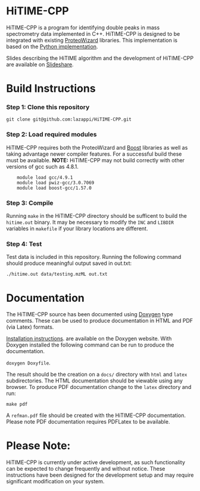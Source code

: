 # HiTIME-CPP

HiTIME-CPP is a program for identifying double peaks in mass spectrometry
data implemented in C++. HiTIME-CPP is designed to be integrated with 
existing [ProteoWizard](proteowizard.sourceforge.net) libraries. This
implementation is based on the 
[Python implementation](https://github.com/bjpop/HiTIME). 

Slides describing the HiTIME algorithm and the development of HiTIME-CPP are
available on [Slideshare](goo.gl/106Yvr).

# Build Instructions

### Step 1: Clone this repository

`git clone git@github.com:lazappi/HiTIME-CPP.git`

### Step 2: Load required modules

HiTIME-CPP requires both the ProteoWizard and [Boost](www.boost.org) 
libraries as well as taking advantage newer compiler features. For a 
successful build these must be available. **NOTE:** HiTIME-CPP may not build
correctly with other versions of gcc such as 4.8.1.

```
    module load gcc/4.9.1
    module load pwiz-gcc/3.0.7069
    module load boost-gcc/1.57.0
```

### Step 3: Compile

Running `make` in the HiTIME-CPP directory should be sufficent to build the
`hitime.out` binary. It may be necessary to modify the `INC` and `LIBDIR`
variables in `makefile` if your library locations are different.

### Step 4: Test

Test data is included in this repository. Running the following command
should produce meaningful output saved in out.txt:

`./hitime.out data/testing.mzML out.txt`

# Documentation

The HiTIME-CPP source has been documented using 
[Doxygen](www.stack.nl/~dimitri/doxygen/index.html) type comments. These can be
used to produce documentation in HTML and PDF (via Latex) formats. 

[Installation instructions](www.stack.nl/~dimitri/doxygen/manual/install.html). 
are available on the Doxygen website. With Doxygen installed the following 
command can be run to produce the documentation.

`doxygen Doxyfile`.

The result should be the creation on a `docs/` directory with `html` and `latex`
subdirectories. The HTML documentation should be viewable using any browser. To
produce PDF documentation change to the `latex` directory and run:

`make pdf`

A `refman.pdf` file should be created with the HiTIME-CPP documentation. Please
note PDF documentation requires PDFLatex to be available.

# Please Note:

HiTIME-CPP is currently under active development, as such functionality can
be expected to change frequently and without notice. These instructions have
been designed for the development setup and may require significant
modification on your system.
